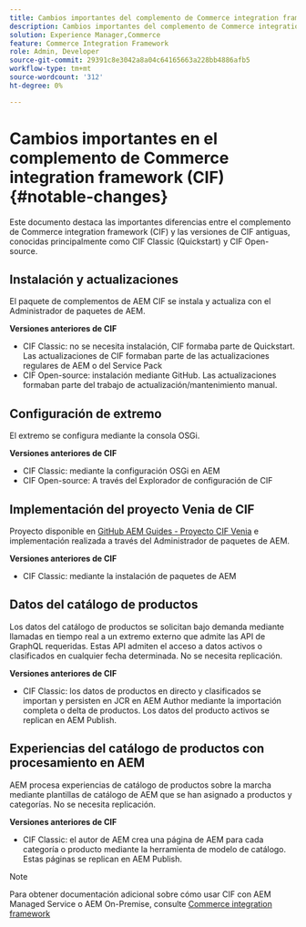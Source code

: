 ```yaml
---
title: Cambios importantes del complemento de Commerce integration framework (CIF)
description: Cambios importantes del complemento de Commerce integration framework (CIF) en comparación con las versiones de CIF anteriores.
solution: Experience Manager,Commerce
feature: Commerce Integration Framework
role: Admin, Developer
source-git-commit: 29391c8e3042a8a04c64165663a228bb4886afb5
workflow-type: tm+mt
source-wordcount: '312'
ht-degree: 0%

---
```


# Cambios importantes en el complemento de Commerce integration framework (CIF){#notable-changes}

Este documento destaca las importantes diferencias entre el complemento de Commerce integration framework (CIF) y las versiones de CIF antiguas, conocidas principalmente como CIF Classic (Quickstart) y CIF Open-source.

## Instalación y actualizaciones

El paquete de complementos de AEM CIF se instala y actualiza con el Administrador de paquetes de AEM.

**Versiones anteriores de CIF**

* CIF Classic: no se necesita instalación, CIF formaba parte de Quickstart. Las actualizaciones de CIF formaban parte de las actualizaciones regulares de AEM o del Service Pack
* CIF Open-source: instalación mediante GitHub. Las actualizaciones formaban parte del trabajo de actualización/mantenimiento manual.

## Configuración de extremo

El extremo se configura mediante la consola OSGi.

**Versiones anteriores de CIF**

* CIF Classic: mediante la configuración OSGi en AEM
* CIF Open-source: A través del Explorador de configuración de CIF

## Implementación del proyecto Venia de CIF

Proyecto disponible en [GitHub AEM Guides - Proyecto CIF Venia](https://github.com/adobe/aem-cif-guides-venia) e implementación realizada a través del Administrador de paquetes de AEM.

**Versiones anteriores de CIF**

* CIF Classic: mediante la instalación de paquetes de AEM

## Datos del catálogo de productos

Los datos del catálogo de productos se solicitan bajo demanda mediante llamadas en tiempo real a un extremo externo que admite las API de GraphQL requeridas. Estas API admiten el acceso a datos activos o clasificados en cualquier fecha determinada. No se necesita replicación.

**Versiones anteriores de CIF**

* CIF Classic: los datos de productos en directo y clasificados se importan y persisten en JCR en AEM Author mediante la importación completa o delta de productos. Los datos del producto activos se replican en AEM Publish.

## Experiencias del catálogo de productos con procesamiento en AEM

AEM procesa experiencias de catálogo de productos sobre la marcha mediante plantillas de catálogo de AEM que se han asignado a productos y categorías. No se necesita replicación.

**Versiones anteriores de CIF**

* CIF Classic: el autor de AEM crea una página de AEM para cada categoría o producto mediante la herramienta de modelo de catálogo. Estas páginas se replican en AEM Publish.

>[!NOTE]
>
>Para obtener documentación adicional sobre cómo usar CIF con AEM Managed Service o AEM On-Premise, consulte [Commerce integration framework](https://www.adobe.io/apis/experiencecloud/commerce-integration-framework/getting-started.html)
